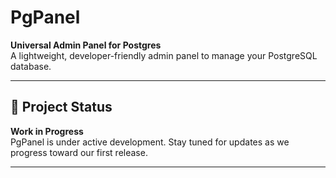 # PgPanel

**Universal Admin Panel for Postgres**  
A lightweight, developer-friendly admin panel to manage your PostgreSQL database.

---

## 🚧 Project Status

**Work in Progress**  
PgPanel is under active development. Stay tuned for updates as we progress toward our first release.

---
